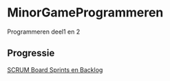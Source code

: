 # MinorGameProgrammeren
Programmeren deel1 en 2

## Progressie
[SCRUM Board Sprints en Backlog](https://tree.taiga.io/project/bouke454-match-wars/taskboard/sprint-1-13079?kanban-status=1465532)


